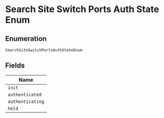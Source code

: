 
# Search Site Switch Ports Auth State Enum

## Enumeration

`SearchSiteSwitchPortsAuthStateEnum`

## Fields

| Name |
|  --- |
| `init` |
| `authenticated` |
| `authenticating` |
| `held` |

